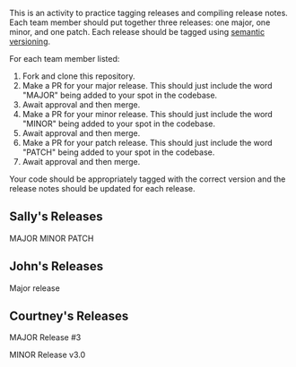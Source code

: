This is an activity to practice tagging releases and compiling release notes. Each team member should put together three releases: one major, one minor, and one patch. Each release should be tagged using [semantic versioning](https://semver.org/).

For each team member listed:
1. Fork and clone this repository.
1. Make a PR for your major release. This should just include the word "MAJOR" being added to your spot in the codebase.
1. Await approval and then merge.
1. Make a PR for your minor release. This should just include the word "MINOR" being added to your spot in the codebase.
1. Await approval and then merge.
1. Make a PR for your patch release. This should just include the word "PATCH" being added to your spot in the codebase.
1. Await approval and then merge.

Your code should be appropriately tagged with the correct version and the release notes should be updated for each release.

## Sally's Releases

MAJOR
MINOR
PATCH

## John's Releases
Major release

## Courtney's Releases

MAJOR Release #3 

MINOR Release v3.0

